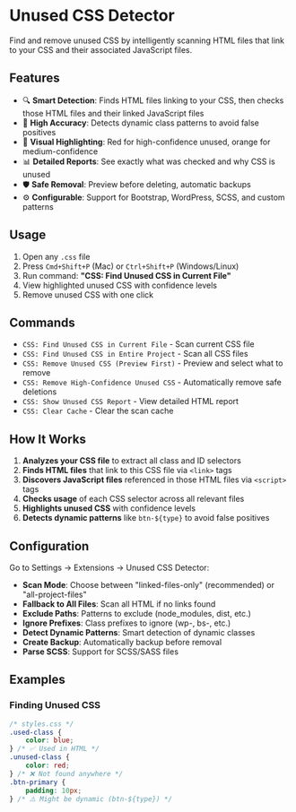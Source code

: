 # Unused CSS Detector

Find and remove unused CSS by intelligently scanning HTML files that link to your CSS and their associated JavaScript files.

## Features

-   🔍 **Smart Detection**: Finds HTML files linking to your CSS, then checks those HTML files and their linked JavaScript files
-   🎯 **High Accuracy**: Detects dynamic class patterns to avoid false positives
-   🎨 **Visual Highlighting**: Red for high-confidence unused, orange for medium-confidence
-   📊 **Detailed Reports**: See exactly what was checked and why CSS is unused
-   🛡️ **Safe Removal**: Preview before deleting, automatic backups
-   ⚙️ **Configurable**: Support for Bootstrap, WordPress, SCSS, and custom patterns

## Usage

1. Open any `.css` file
2. Press `Cmd+Shift+P` (Mac) or `Ctrl+Shift+P` (Windows/Linux)
3. Run command: **"CSS: Find Unused CSS in Current File"**
4. View highlighted unused CSS with confidence levels
5. Remove unused CSS with one click

## Commands

-   `CSS: Find Unused CSS in Current File` - Scan current CSS file
-   `CSS: Find Unused CSS in Entire Project` - Scan all CSS files
-   `CSS: Remove Unused CSS (Preview First)` - Preview and select what to remove
-   `CSS: Remove High-Confidence Unused CSS` - Automatically remove safe deletions
-   `CSS: Show Unused CSS Report` - View detailed HTML report
-   `CSS: Clear Cache` - Clear the scan cache

## How It Works

1. **Analyzes your CSS file** to extract all class and ID selectors
2. **Finds HTML files** that link to this CSS file via `<link>` tags
3. **Discovers JavaScript files** referenced in those HTML files via `<script>` tags
4. **Checks usage** of each CSS selector across all relevant files
5. **Highlights unused CSS** with confidence levels
6. **Detects dynamic patterns** like `btn-${type}` to avoid false positives

## Configuration

Go to Settings → Extensions → Unused CSS Detector:

-   **Scan Mode**: Choose between "linked-files-only" (recommended) or "all-project-files"
-   **Fallback to All Files**: Scan all HTML if no links found
-   **Exclude Paths**: Patterns to exclude (node_modules, dist, etc.)
-   **Ignore Prefixes**: Class prefixes to ignore (wp-, bs-, etc.)
-   **Detect Dynamic Patterns**: Smart detection of dynamic classes
-   **Create Backup**: Automatically backup before removal
-   **Parse SCSS**: Support for SCSS/SASS files

## Examples

### Finding Unused CSS

```css
/* styles.css */
.used-class {
	color: blue;
} /* ✅ Used in HTML */
.unused-class {
	color: red;
} /* ❌ Not found anywhere */
.btn-primary {
	padding: 10px;
} /* ⚠️ Might be dynamic (btn-${type}) */
```
